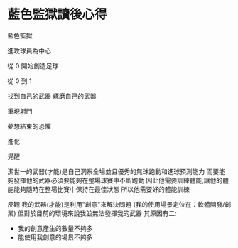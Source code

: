 # 藍色監獄讀後心得

藍色監獄

進攻球員為中心

從 0 開始創造足球

從 0 到 1

找到自己的武器
琢磨自己的武器

重現射門

夢想結束的恐懼

進化

覺醒




潔世一的武器(才能)是自己洞察全場並且優秀的無球跑動和進球預測能力
而要能夠發揮他的武器必須要能夠在整場球賽中不斷跑動
因此他需要訓練體能,讓他的體能能夠隨時在整場比賽中保持在最佳狀態
所以他需要好的體能訓練

反觀
我的武器(才能)是利用"創意"來解決問題
(我的使用場景定位在：軟體開發/創業)
但對於目前的環境來說我並無法發揮我的武器
其原因有二:
- 我的創意產生的數量不夠多
- 能使用我創意的場景不夠多